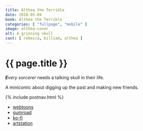 ```yaml
---
title: Althea the Terrible
date: 2018-05-04
book: Althea the Terrible
categories: [ "fullpage", "mobile" ]
image: althea-cover
alt: A grinning skull
cast: [ rebecca, billiam, althea ]
---
```

# {{ page.title }}

***E**very sorcerer* needs a talking skull in their life.

A minicomic about digging up the past and making new friends.

{% include postnav.html %}

- [webtoons](https://www.webtoons.com/en/challenge/althea-the-terrible/list?title_no=732580)
- [gumroad](https://gum.co/cLyet)
- [ko-fi](https://ko-fi.com/s/41e3502b34)
- [artstation](https://artstn.co/m/YgMaV)
